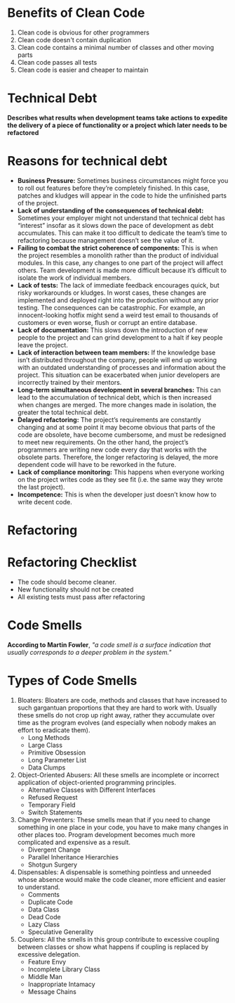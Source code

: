 
# <strong>Benefits of Clean Code</strong>
1. Clean code is obvious for other programmers
2. Clean code doesn't contain duplication
3. Clean code contains a minimal number of classes and other moving parts
4. Clean code passes all tests
5. Clean code is easier and cheaper to maintain


# <strong>Technical Debt</strong>
<strong>Describes what results when development teams take actions to expedite the delivery of a piece of functionality or a project which later needs to be refactored</strong>

# Reasons for technical debt
* <strong>Business Pressure:</strong> Sometimes business circumstances might force you to roll out features before they’re completely finished. In this case, patches and kludges will appear in the code to hide the unfinished parts of the project.
* <strong>Lack of understanding of the consequences of technical debt:</strong> Sometimes your employer might not understand that technical debt has “interest” insofar as it slows down the pace of development as debt accumulates. This can make it too difficult to dedicate the team’s time to refactoring because management doesn’t see the value of it.
* <strong>Failing to combat the strict coherence of components:</strong> This is when the project resembles a monolith rather than the product of individual modules. In this case, any changes to one part of the project will affect others. Team development is made more difficult because it’s difficult to isolate the work of individual members.
* <strong>Lack of tests:</strong> The lack of immediate feedback encourages quick, but risky workarounds or kludges. In worst cases, these changes are implemented and deployed right into the production without any prior testing. The consequences can be catastrophic. For example, an innocent-looking hotfix might send a weird test email to thousands of customers or even worse, flush or corrupt an entire database.
* <strong>Lack of documentation:</strong> This slows down the introduction of new people to the project and can grind development to a halt if key people leave the project.
* <strong>Lack of interaction between team members:</strong> If the knowledge base isn’t distributed throughout the company, people will end up working with an outdated understanding of processes and information about the project. This situation can be exacerbated when junior developers are incorrectly trained by their mentors.
* <strong>Long-term simultaneous development in several branches:</strong> This can lead to the accumulation of technical debt, which is then increased when changes are merged. The more changes made in isolation, the greater the total technical debt.
* <strong>Delayed refactoring:</strong> The project’s requirements are constantly changing and at some point it may become obvious that parts of the code are obsolete, have become cumbersome, and must be redesigned to meet new requirements. On the other hand, the project’s programmers are writing new code every day that works with the obsolete parts. Therefore, the longer refactoring is delayed, the more dependent code will have to be reworked in the future.
* <strong>Lack of compliance monitoring:</strong> This happens when everyone working on the project writes code as they see fit (i.e. the same way they wrote the last project).
* <strong>Incompetence:</strong> This is when the developer just doesn’t know how to write decent code.

# <strong>Refactoring</strong>
# Refactoring Checklist
- The code should become cleaner.
- New functionality should not be created
- All existing tests must pass after refactoring


# <strong>Code Smells</strong>

<strong>According to Martin Fowler</strong>, <i>"a code smell is a surface indication that usually corresponds to a deeper problem in the system."</i>

# Types of Code Smells
1. Bloaters: Bloaters are code, methods and classes that have increased to such gargantuan proportions that they are hard to work with. Usually these smells do not crop up right away, rather they accumulate over time as the program evolves (and especially when nobody makes an effort to eradicate them).
    * Long Methods
    * Large Class
    * Primitive Obsession
    * Long Parameter List
    * Data Clumps
2. Object-Oriented Abusers: All these smells are incomplete or incorrect application of object-oriented programming principles.
    * Alternative Classes with Different Interfaces
    * Refused Request
    * Temporary Field
    * Switch Statements
3. Change Preventers: These smells mean that if you need to change something in one place in your code, you have to make many changes in other places too. Program development becomes much more complicated and expensive as a result.
    * Divergent Change
    * Parallel Inheritance Hierarchies
    * Shotgun Surgery
4. Dispensables: A dispensable is something pointless and unneeded whose absence would make the code cleaner, more efficient and easier to understand.
    * Comments
    * Duplicate Code
    * Data Class
    * Dead Code
    * Lazy Class
    * Speculative Generality
5. Couplers: 
All the smells in this group contribute to excessive coupling between classes or show what happens if coupling is replaced by excessive delegation.
    * Feature Envy
    * Incomplete Library Class
    * Middle Man
    * Inappropriate Intamacy 
    * Message Chains



